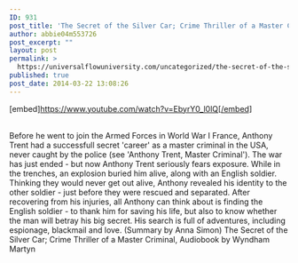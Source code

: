 ```yaml
---
ID: 931
post_title: 'The Secret of the Silver Car; Crime Thriller of a Master Criminal,  by Wyndham Martyn'
author: abbie04m553726
post_excerpt: ""
layout: post
permalink: >
  https://universalflowuniversity.com/uncategorized/the-secret-of-the-silver-car-crime-thriller-of-a-master-criminal-by-wyndham-martyn/
published: true
post_date: 2014-03-22 13:08:26
---
```

[embed]https://www.youtube.com/watch?v=EbyrY0_l0lQ[/embed]</br></br>
<p>Before he went to join the Armed Forces in World War I France, Anthony Trent had a successfull secret 'career' as a master criminal in the USA, never caught by the police (see 'Anthony Trent, Master Criminal'). The war has just ended - but now Anthony Trent seriously fears exposure. While in the trenches, an explosion buried him alive, along with an English soldier. Thinking they would never get out alive, Anthony revealed his identity to the other soldier - just before they were rescued and separated. After recovering from his injuries, all Anthony can think about is finding the English soldier - to thank him for saving his life, but also to know whether the man will betray his big secret. His search is full of adventures, including espionage, blackmail and love. (Summary by Anna Simon)
The Secret of the Silver Car; Crime Thriller of a Master Criminal, Audiobook by Wyndham Martyn</p>